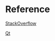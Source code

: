 

# Reference 

[StackOverflow](https://stackoverflow.com/questions/6990978/how-can-i-know-which-of-the-dev-input-eventx-x-0-7-have-the-linux-input-stre)

[Qt](http://doc.qt.io/qt-5/embedded-linux.html)

[](https://forum.qt.io/topic/47830/solved-no-input-on-linuxfb-and-eglfs)
